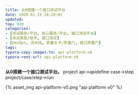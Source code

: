 ```yaml
---
title: 从0搭建一个接口测试平台
date: 2020-01-15 10:20:01
updated:
top: 920 
categories: 
- [测试服务/平台, 核心服务/平台, 接口测试平台]
- [测试类型/技术, 接口测试]
- [DevOps, 流水线, 质量关卡/质量门, 接口质量门]
tags:
typora-copy-images-to: api-platform-v0
typora-root-url: api-platform-v0
---
```


**从0搭建一个接口测试平台。**
project
api->apidefine
case->step
project/case/step->run

{% asset_img api-platform-v0.png "api platform v0" %}
